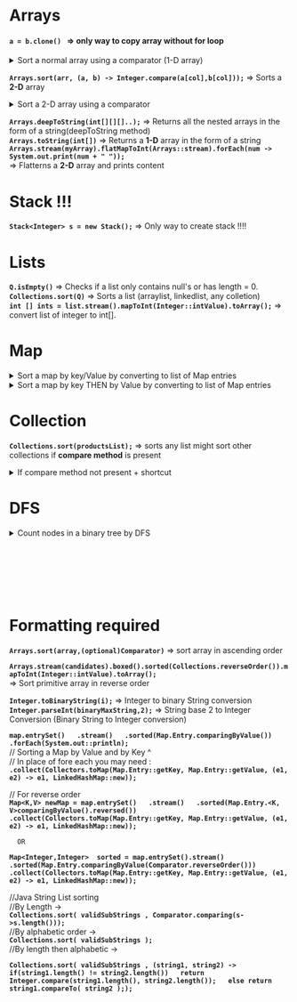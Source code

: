 # Arrays 
#### `a = b.clone() ` => only way to copy array without for loop
<details> <summary>  Sort a normal array using a comparator (1-D array) </summary>
  
  ```java

  // For normal array of string i.e.String[] - >
  Arrays.sort(n, new Comparator<String>() {
              @Override
              public int compare(String o1, String o2) {
                  // Most built objects have compareTo method you can use them
                  return o1.compareTo(o2);
              }
          });

```
</details>  

**`Arrays.sort(arr, (a, b) -> Integer.compare(a[col],b[col]));`** => Sorts a **2-D** array
<details> <summary> Sort a 2-D array using a comparator </summary>

  ```java
  Arrays.sort(array, new java.util.Comparator<int[]>() {
    public int compare(int[] a, int[] b) {
        return Integer.compare(a[0], b[0]);
    }
});
```
</details>  

**`Arrays.deepToString(int[][][]..);`** => Returns all the nested arrays in the form of a string(deepToString method)  
**`Arrays.toString(int[])`** => Returns a **1-D** array in the form of a string  
**`Arrays.stream(myArray).flatMapToInt(Arrays::stream).forEach(num -> System.out.print(num + " "));`**  
=> Flatterns a **2-D** array and prints content

# Stack !!!
**`Stack<Integer> s = new Stack();`** => Only way to create stack !!!!

# Lists 
**`Q.isEmpty()`** => Checks if a list only contains null's or has length = 0.  
**`Collections.sort(Q)`** => Sorts a list (arraylist, linkedlist, any colletion)  
**`int [] ints = list.stream().mapToInt(Integer::intValue).toArray();`** => convert list of integer  to int[].
# Map
<Details><Summary>Sort a map by key/Value by converting to list of Map entries </Summary>

  ```java
//(Modify classes as required)
Map<int[], Double> map = new  HashMap<>();

for(int[] a : points)
            
    map.put(new int[]{a[0], a[1]}, dist(a) );
// Map created, can be an normal map in place  
// Now create list and sort by comparator  
List<Map.Entry<int[], Double>> list = new ArrayList<>(map.entrySet());

list.sort(Map.Entry.comparingByValue());

```  
</Details>
<Details><Summary>Sort a map by key THEN by Value by converting to list of Map entries </Summary>

  ```java
//(Modify classes as required)
Map<Integer,Integer> map = new  HashMap<>();

for(int a : points)
            
    map.put( << first number>>, << second number>> );

// Map created, can be an normal map in place  
// Now create list and sort by comparator  
  List<Map.Entry<Integer,Integer>> l = new ArrayList<>(m.entrySet());

Collections.sort(l, (a,b) ->{

    if(a.getKey() ! = b.getKey() )

      return a.getKey().compareTo(b.getKey()) ;

    
      return a.getValue().compareTo(b.getValue()) ;
   });

```  
</Details>


# Collection

**`Collections.sort(productsList);`** => sorts any list might sort other collections if **compare method** is present
<Details><Summary>If compare method not present + shortcut </Summary>

  ```java
//(Modify arrow function as required, here the collection is a list of int[] so a&b are int[] and henceforth)
Collections.sort(L , (a,b) -> { 

            if(a[0]!=b[0]) 
                
                return Integer.compare(a[0],b[0]);

            return Integer.compare(a[1],b[1]);

        });

```  
</Details>

# DFS 
<details> <summary>Count nodes in a binary tree by DFS </summary>

  ```java
  int countNodes(TreeNode root) {
        if(root == null)
            return 0;
        return (1 + countNodes(root.left) + countNodes(root.right));
  }
```
</details>
<br><br><br><br><br><br>

# Formatting required 
**`Arrays.sort(array,(optional)Comparator)`** => sort array in ascending order  

**`Arrays.stream(candidates).boxed().sorted(Collections.reverseOrder()).mapToInt(Integer::intValue).toArray();`**  
=> Sort primitive array in reverse order   
   
**`Integer.toBinaryString(i);`** => Integer to binary String conversion   
**`Integer.parseInt(binaryMaxString,2);`** => String base 2 to Integer Conversion (Binary String to Integer conversion)    

**`map.entrySet()  
  .stream()  
  .sorted(Map.Entry.comparingByValue())  
  .forEach(System.out::println);`**  
// Sorting a Map by Value and by Key ^  
// In place of fore each you may need :  
**`.collect(Collectors.toMap(Map.Entry::getKey, Map.Entry::getValue, (e1, e2) -> e1, LinkedHashMap::new));`**  
  
// For reverse order   
**`Map<K,V> newMap = map.entrySet()  
      .stream()  
      .sorted(Map.Entry.<K, V>comparingByValue().reversed())  
      .collect(Collectors.toMap(Map.Entry::getKey, Map.Entry::getValue, (e1, e2) -> e1, LinkedHashMap::new));`**   
        
      OR  
**`Map<Integer,Integer>  sorted = map.entrySet().stream()
       .sorted(Map.Entry.comparingByValue(Comparator.reverseOrder()))
       .collect(Collectors.toMap(Map.Entry::getKey, Map.Entry::getValue, (e1, e2) -> e1, LinkedHashMap::new));`**  
  
//Java String List sorting   
//By Length ->  
        **`Collections.sort( validSubStrings , Comparator.comparing(s->s.length()));`**  
//By alphabetic order ->  
        **`Collections.sort( validSubStrings );`**  
//By length then alphabetic ->  
  
**`Collections.sort( validSubStrings , (string1, string2) ->  
                if(string1.length() != string2.length())  
                    return Integer.compare(string1.length(), string2.length());  
                else return string1.compareTo( string2 ););`**  
    
